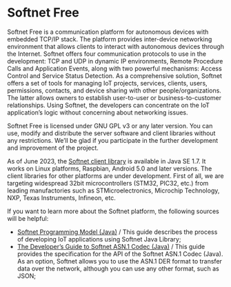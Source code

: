 # Softnet Free
Softnet Free is a communication platform for autonomous devices with embedded TCP/IP stack. The platform provides inter-device networking environment that allows clients to interact with autonomous devices through the Internet. Softnet offers four communication protocols to use in the development: TCP and UDP in dynamic IP environments, Remote Procedure Calls and Application Events, along with two powerful mechanisms: Access Control and Service Status Detection. As a comprehensive solution, Softnet offers a set of tools for managing IoT projects, services, clients, users, permissions, contacts, and device sharing with other people/organizations. The latter allows owners to establish user-to-user or business-to-customer relationships. Using Softnet, the developers can concentrate on the IoT application’s logic without concerning about networking issues.  

Softnet Free is licensed under GNU GPL v3 or any later version. You can use, modify and distribute the server software and client libraries without any restrictions. We’ll be glad if you participate in the further development and improvement of the project.

As of June 2023, the [Softnet client library](https://github.com/Softnet-Free/softnet-java/) is available in Java SE 1.7. It works on Linux platforms, Raspbian, Android 5.0 and later versions. The client libraries for other platforms are under development. First of all, we are targeting widespread 32bit microcontrollers (STM32, PIC32, etc.) from leading manufactories such as STMicroelectronics, Microchip Technology, NXP, Texas Instruments, Infineon, etc.  

If you want to learn more about the Softnet platform, the following sources will be helpful:

* [Softnet Programming Model (Java)](https://softnet-free.github.io/softnet-java/) / This guide describes the process of developing IoT applications using Softnet Java Library;
* [The Developer’s Guide to Softnet ASN.1 Codec (Java)](https://softnet-free.github.io/asn1codec-java/) / This guide provides the specification for the API of the Softnet ASN.1 Codec (Java). As an option, Softnet allows you to use the ASN.1 DER format to transfer data over the network, although you can use any other format, such as JSON;


<!--

**Here are some ideas to get you started:**

🙋‍♀️ A short introduction - what is your organization all about?
🌈 Contribution guidelines - how can the community get involved?
👩‍💻 Useful resources - where can the community find your docs? Is there anything else the community should know?
🍿 Fun facts - what does your team eat for breakfast?
🧙 Remember, you can do mighty things with the power of [Markdown](https://docs.github.com/github/writing-on-github/getting-started-with-writing-and-formatting-on-github/basic-writing-and-formatting-syntax)
-->
